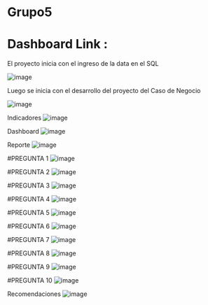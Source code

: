# Grupo5

# Dashboard Link : 

El proyecto inicia con el ingreso de la data en el SQL

![image](https://github.com/user-attachments/assets/6c3dc36a-0942-4b30-9f3f-775ceb30dc0e)

Luego se inicia con el desarrollo del proyecto del Caso de Negocio

![image](https://github.com/user-attachments/assets/b91f3425-8a62-4b4b-8288-f47e7e56b0c0)

Indicadores
![image](https://github.com/user-attachments/assets/1076cf88-abe5-4c10-8430-4e9c09682336)

Dashboard
![image](https://github.com/user-attachments/assets/dfd59b22-9dee-4f06-8b7b-fbb52fc78e9c)

Reporte
![image](https://github.com/user-attachments/assets/7742715c-ee07-412f-89a3-2dd6853abc16)

#PREGUNTA 1
![image](https://github.com/user-attachments/assets/a490e3ba-2364-4b35-b3f9-3f57a77e3d54)

#PREGUNTA 2
![image](https://github.com/user-attachments/assets/1bcc1069-a1db-4d60-989f-c034d9ff185c)

#PREGUNTA 3
![image](https://github.com/user-attachments/assets/57d66490-f347-4423-ab07-8aaff3817bf2)

#PREGUNTA 4
![image](https://github.com/user-attachments/assets/d3849f4b-021e-4984-9ffc-6759bb6778f5)

#PREGUNTA 5
![image](https://github.com/user-attachments/assets/c9dd606c-88af-48c3-bd3e-08e58ac08bee)

#PREGUNTA 6
![image](https://github.com/user-attachments/assets/18841387-42d9-41d4-910b-8bd7871380cf)

#PREGUNTA 7
![image](https://github.com/user-attachments/assets/b54a43b4-fc49-4790-8f89-538753d3371c)

#PREGUNTA 8
![image](https://github.com/user-attachments/assets/5bf440f1-c26d-4afa-ac9c-5ad011da8b68)

#PREGUNTA 9
![image](https://github.com/user-attachments/assets/58e2eb9a-d26e-4135-b68e-f00a04b38c57)

#PREGUNTA 10
![image](https://github.com/user-attachments/assets/7e9f4945-eefa-484c-9f31-34a4f5d54798)

Recomendaciones
![image](https://github.com/user-attachments/assets/ac59a998-6500-4128-95b2-5fd6eb9a254b)

